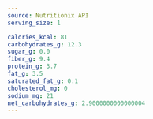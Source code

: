 ```yaml
---
source: Nutritionix API
serving_size: 1

calories_kcal: 81
carbohydrates_g: 12.3
sugar_g: 0.0
fiber_g: 9.4
protein_g: 3.7
fat_g: 3.5
saturated_fat_g: 0.1
cholesterol_mg: 0
sodium_mg: 21
net_carbohydrates_g: 2.9000000000000004
---
```


